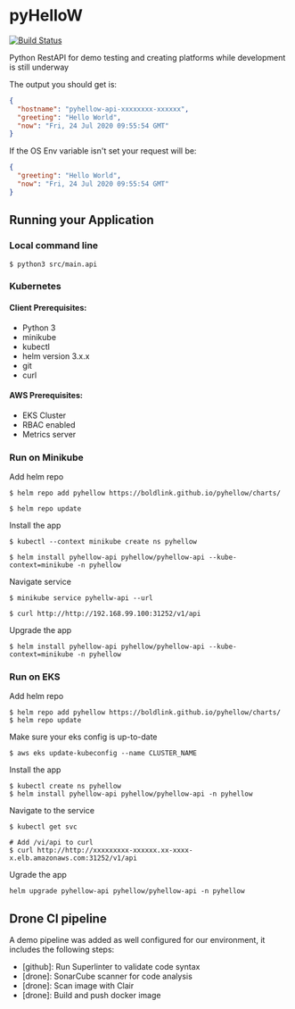# pyHelloW
[![Build Status](https://drone.tools.boldlink.io/api/badges/boldlink/pyHelloW/status.svg)](https://drone.tools.boldlink.io/boldlink/pyHelloW)

Python RestAPI for demo testing and creating platforms while development is still underway

The output you should get is:
```json
{
  "hostname": "pyhellow-api-xxxxxxxx-xxxxxx",
  "greeting": "Hello World",
  "now": "Fri, 24 Jul 2020 09:55:54 GMT"
}
```
If the OS Env variable isn't set your request will be:
```json
{
  "greeting": "Hello World",
  "now": "Fri, 24 Jul 2020 09:55:54 GMT"
}
```
## Running your Application

### Local command line
```shell script
$ python3 src/main.api
```

### Kubernetes

#### Client Prerequisites:
* Python 3
* minikube
* kubectl
* helm version 3.x.x
* git 
* curl

#### AWS Prerequisites:
* EKS Cluster
* RBAC enabled
* Metrics server

### Run on Minikube
Add helm repo
```shell script
$ helm repo add pyhellow https://boldlink.github.io/pyhellow/charts/

$ helm repo update
```
Install the app
```shell script
$ kubectl --context minikube create ns pyhellow

$ helm install pyhellow-api pyhellow/pyhellow-api --kube-context=minikube -n pyhellow
```
Navigate service
```shell script
$ minikube service pyhellw-api --url

$ curl http://http://192.168.99.100:31252/v1/api
```
Upgrade the app
```shell script
$ helm install pyhellow-api pyhellow/pyhellow-api --kube-context=minikube -n pyhellow
```
### Run on EKS
Add helm repo
```shell script
$ helm repo add pyhellow https://boldlink.github.io/pyhellow/charts/
$ helm repo update
```
Make sure your eks config is up-to-date
```shell script
$ aws eks update-kubeconfig --name CLUSTER_NAME
```
Install the app
```shell script
$ kubectl create ns pyhellow
$ helm install pyhellow-api pyhellow/pyhellow-api -n pyhellow
```
Navigate to the service
```shell script
$ kubectl get svc

# Add /vi/api to curl
$ curl http://http://xxxxxxxxx-xxxxxx.xx-xxxx-x.elb.amazonaws.com:31252/v1/api
```
Ugrade the app
```shell script
helm upgrade pyhellow-api pyhellow/pyhellow-api -n pyhellow
```
## Drone CI pipeline
A demo pipeline was added as well configured for our environment, it includes the following steps:
* [github]: Run Superlinter to validate code syntax
* [drone]: SonarCube scanner for code analysis
* [drone]: Scan image with Clair
* [drone]: Build and push docker image